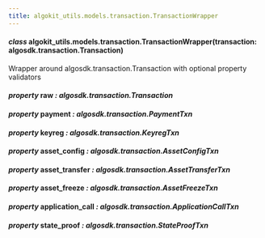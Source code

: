 ```yaml
---
title: algokit_utils.models.transaction.TransactionWrapper
---
```


#### _class_ algokit_utils.models.transaction.TransactionWrapper(transaction: algosdk.transaction.Transaction)

Wrapper around algosdk.transaction.Transaction with optional property validators

#### _property_ raw _: algosdk.transaction.Transaction_

#### _property_ payment _: algosdk.transaction.PaymentTxn_

#### _property_ keyreg _: algosdk.transaction.KeyregTxn_

#### _property_ asset_config _: algosdk.transaction.AssetConfigTxn_

#### _property_ asset_transfer _: algosdk.transaction.AssetTransferTxn_

#### _property_ asset_freeze _: algosdk.transaction.AssetFreezeTxn_

#### _property_ application_call _: algosdk.transaction.ApplicationCallTxn_

#### _property_ state_proof _: algosdk.transaction.StateProofTxn_
